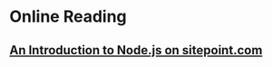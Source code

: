 # Online Reading
## [An Introduction to Node.js on sitepoint.com](https://www.sitepoint.com/an-introduction-to-node-js)